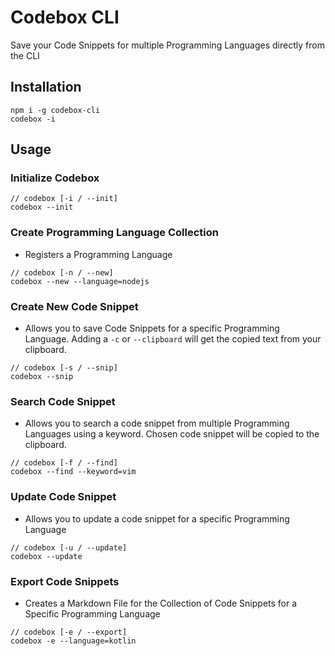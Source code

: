 # Codebox CLI
Save your Code Snippets for multiple Programming Languages directly from the CLI

## Installation
```
npm i -g codebox-cli
codebox -i
```

## Usage

### Initialize Codebox
```
// codebox [-i / --init]
codebox --init
```

### Create Programming Language Collection
- Registers a Programming Language
```
// codebox [-n / --new]
codebox --new --language=nodejs
```

### Create New Code Snippet
- Allows you to save Code Snippets for a specific Programming Language. Adding a `-c` or `--clipboard` will get the copied text from your clipboard.
```
// codebox [-s / --snip]
codebox --snip
```

### Search Code Snippet
- Allows you to search a code snippet from multiple Programming Languages using a keyword. Chosen code snippet will be copied to the clipboard.
```
// codebox [-f / --find]
codebox --find --keyword=vim
```

### Update Code Snippet
- Allows you to update a code snippet for a specific Programming Language
```
// codebox [-u / --update]
codebox --update
```

### Export Code Snippets
- Creates a Markdown File for the Collection of Code Snippets for a Specific Programming Language
```
// codebox [-e / --export]
codebox -e --language=kotlin
```